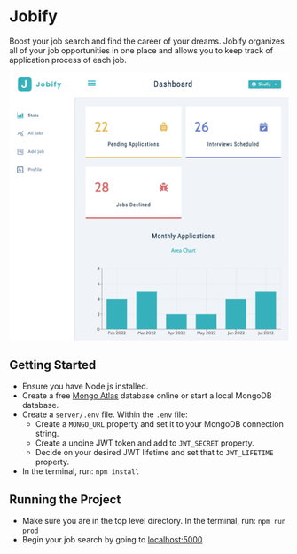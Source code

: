 # Jobify

Boost your job search and find the career of your dreams. Jobify organizes all of your job opportunities in one place and allows you to keep track of application process of each job.

<img src="./jobify.png" alt="nasa-project" width="600">

## Getting Started

* Ensure you have Node.js installed.
* Create a free [Mongo Atlas](https://www.mongodb.com/atlas/database) database online or start a local MongoDB database.
* Create a `server/.env` file. Within the `.env` file:
  * Create a `MONGO_URL` property and set it to your MongoDB connection string.
  * Create a unqine JWT token and add to `JWT_SECRET` property.
  * Decide on your desired JWT lifetime and set that to `JWT_LIFETIME` property.
* In the terminal, run: `npm install`

## Running the Project

* Make sure you are in the top level directory. In the terminal, run: `npm run prod`
* Begin your job search by going to [localhost:5000](http://localhost:5000)
